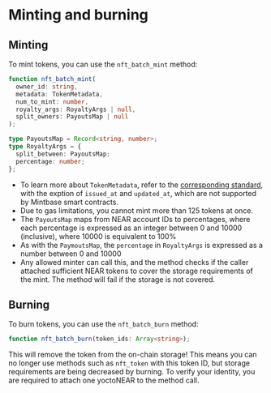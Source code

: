 # Minting and burning

## Minting

To mint tokens, you can use the `nft_batch_mint` method:

```ts
function nft_batch_mint(
  owner_id: string,
  metadata: TokenMetadata,
  num_to_mint: number,
  royalty_args: RoyaltyArgs | null,
  split_owners: PayoutsMap | null
);

type PayoutsMap = Record<string, number>;
type RoyaltyArgs = {
  split_between: PayoutsMap;
  percentage: number;
};
```

* To learn more about `TokenMetadata`, refer to the [corresponding standard](https://nomicon.io/Standards/Tokens/NonFungibleToken/Metadata#interface), with the exption of `issued_at` and `updated_at`, which are not supported by Mintbase smart contracts.
* Due to gas limitations, you cannot mint more than 125 tokens at once.
* The `PayoutsMap` maps from NEAR account IDs to percentages, where each percentage is expressed as an integer between 0 and 10000 (inclusive), where 10000 is equivalent to 100%
* As with the `PaymoutsMap`, the `percentage` in `RoyaltyArgs` is expressed as a number between 0 and 10000
* Any allowed minter can call this, and the method checks if the caller attached sufficient NEAR tokens to cover the storage requirements of the mint. The method will fail if the storage is not covered.

## Burning

To burn tokens, you can use the `nft_batch_burn` method:

```ts
function nft_batch_burn(token_ids: Array<string>);
```

This will remove the token from the on-chain storage! This means you can no longer use methods such as `nft_token` with this token ID, but storage requirements are being decreased by burning. To verify your identity, you are required to attach one yoctoNEAR to the method call.
